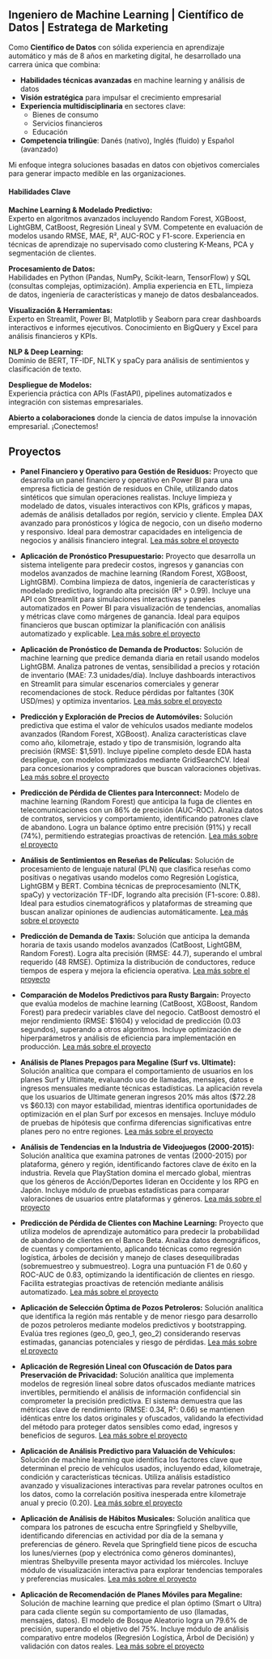 ## **Ingeniero de Machine Learning | Científico de Datos | Estratega de Marketing**  

Como **Científico de Datos** con sólida experiencia en aprendizaje automático y más de 8 años en marketing digital, he desarrollado una carrera única que combina:  

- **Habilidades técnicas avanzadas** en machine learning y análisis de datos  
- **Visión estratégica** para impulsar el crecimiento empresarial  
- **Experiencia multidisciplinaria** en sectores clave:  
  - Bienes de consumo  
  - Servicios financieros  
  - Educación  
- **Competencia trilingüe**: Danés (nativo), Inglés (fluido) y Español (avanzado)  

Mi enfoque integra soluciones basadas en datos con objetivos comerciales para generar impacto medible en las organizaciones. 

#### **Habilidades Clave**  
**Machine Learning & Modelado Predictivo:**  
Experto en algoritmos avanzados incluyendo Random Forest, XGBoost, LightGBM, CatBoost, Regresión Lineal y SVM. Competente en evaluación de modelos usando RMSE, MAE, R², AUC-ROC y F1-score. Experiencia en técnicas de aprendizaje no supervisado como clustering K-Means, PCA y segmentación de clientes.  

**Procesamiento de Datos:**  
Habilidades en Python (Pandas, NumPy, Scikit-learn, TensorFlow) y SQL (consultas complejas, optimización). Amplia experiencia en ETL, limpieza de datos, ingeniería de características y manejo de datos desbalanceados.  

**Visualización & Herramientas:**  
Experto en Streamlit, Power BI, Matplotlib y Seaborn para crear dashboards interactivos e informes ejecutivos. Conocimiento en BigQuery y Excel para análisis financieros y KPIs.  

**NLP & Deep Learning:**  
Dominio de BERT, TF-IDF, NLTK y spaCy para análisis de sentimientos y clasificación de texto.  

**Despliegue de Modelos:**  
Experiencia práctica con APIs (FastAPI), pipelines automatizados e integración con sistemas empresariales.

**Abierto a colaboraciones** donde la ciencia de datos impulse la innovación empresarial. ¡Conectemos!  

## Proyectos
* **Panel Financiero y Operativo para Gestión de Residuos:**
Proyecto que desarrolla un panel financiero y operativo en Power BI para una empresa ficticia de gestión de residuos en Chile, utilizando datos sintéticos que simulan operaciones realistas. Incluye limpieza y modelado de datos, visuales interactivos con KPIs, gráficos y mapas, además de análisis detallados por región, servicio y cliente. Emplea DAX avanzado para pronósticos y lógica de negocio, con un diseño moderno y responsivo. Ideal para demostrar capacidades en inteligencia de negocios y análisis financiero integral.
[Lea más sobre el proyecto](https://bokols.github.io/Panel-de-Analisis-Financiero-Power-BI/)

*  **Aplicación de Pronóstico Presupuestario:**
Proyecto que desarrolla un sistema inteligente para predecir costos, ingresos y ganancias con modelos avanzados de machine learning (Random Forest, XGBoost, LightGBM). Combina limpieza de datos, ingeniería de características y modelado predictivo, logrando alta precisión (R² > 0.99). Incluye una API con Streamlit para simulaciones interactivas y paneles automatizados en Power BI para visualización de tendencias, anomalías y métricas clave como márgenes de ganancia. Ideal para equipos financieros que buscan optimizar la planificación con análisis automatizado y explicable.
[Lea más sobre el proyecto](https://bokols.github.io/Aplicacion-Inteligente-para-el-Pronostico-de-Presupuesto-Empresarial/)

*  **Aplicación de Pronóstico de Demanda de Productos:**
Solución de machine learning que predice demanda diaria en retail usando modelos LightGBM. Analiza patrones de ventas, sensibilidad a precios y rotación de inventario (MAE: 7.3 unidades/día). Incluye dashboards interactivos en Streamlit para simular escenarios comerciales y generar recomendaciones de stock. Reduce pérdidas por faltantes (30K USD/mes) y optimiza inventarios.
[Lea más sobre el proyecto](https://bokols.github.io/Product-Demand-Forecasting-Application/)

*  **Predicción y Exploración de Precios de Automóviles:**
Solución predictiva que estima el valor de vehículos usados mediante modelos avanzados (Random Forest, XGBoost). Analiza características clave como año, kilometraje, estado y tipo de transmisión, logrando alta precisión (RMSE: $1,591). Incluye pipeline completo desde EDA hasta despliegue, con modelos optimizados mediante GridSearchCV. Ideal para concesionarios y compradores que buscan valoraciones objetivas.
[Lea más sobre el proyecto](https://bokols.github.io/Prediccion-de-Precios-de-Vehiculos/)

*  **Predicción de Pérdida de Clientes para Interconnect:**
Modelo de machine learning (Random Forest) que anticipa la fuga de clientes en telecomunicaciones con un 86% de precisión (AUC-ROC). Analiza datos de contratos, servicios y comportamiento, identificando patrones clave de abandono. Logra un balance óptimo entre precisión (91%) y recall (74%), permitiendo estrategias proactivas de retención.
[Lea más sobre el proyecto](https://bokols.github.io/Prediccion_de_la_Perdida_de_Clientes_para_Interconnect/)

*  **Análisis de Sentimientos en Reseñas de Películas:**
Solución de procesamiento de lenguaje natural (PLN) que clasifica reseñas como positivas o negativas usando modelos como Regresión Logística, LightGBM y BERT. Combina técnicas de preprocesamiento (NLTK, spaCy) y vectorización TF-IDF, logrando alta precisión (F1-score: 0.88). Ideal para estudios cinematográficos y plataformas de streaming que buscan analizar opiniones de audiencias automáticamente.
[Lea más sobre el proyecto](https://bokols.github.io/Analisis_de_Sentimientos_de_Resenas_de_Peliculas_Utilizando_Multiples_Modelos_de_ML/)

*  **Predicción de Demanda de Taxis:**
Solución que anticipa la demanda horaria de taxis usando modelos avanzados (CatBoost, LightGBM, Random Forest). Logra alta precisión (RMSE: 44.7), superando el umbral requerido (48 RMSE). Optimiza la distribución de conductores, reduce tiempos de espera y mejora la eficiencia operativa.
[Lea más sobre el proyecto](https://bokols.github.io/Prediccion_de_Pedidos_de_Taxi_Usando_Modelos_de_Machine_Learning/)

*  **Comparación de Modelos Predictivos para Rusty Bargain:**
Proyecto que evalúa modelos de machine learning (CatBoost, XGBoost, Random Forest) para predecir variables clave del negocio. CatBoost demostró el mejor rendimiento (RMSE: $1604) y velocidad de predicción (0.03 segundos), superando a otros algoritmos. Incluye optimización de hiperparámetros y análisis de eficiencia para implementación en producción.
[Lea más sobre el proyecto](https://bokols.github.io/rusty-bargain/)

*  **Análisis de Planes Prepagos para Megaline (Surf vs. Ultimate):**
Solución analítica que compara el comportamiento de usuarios en los planes Surf y Ultimate, evaluando uso de llamadas, mensajes, datos e ingresos mensuales mediante técnicas estadísticas. La aplicación revela que los usuarios de Ultimate generan ingresos 20% más altos ($72.28 vs $60.13) con mayor estabilidad, mientras identifica oportunidades de optimización en el plan Surf por excesos en mensajes. Incluye módulo de pruebas de hipótesis que confirma diferencias significativas entre planes pero no entre regiones.
[Lea más sobre el proyecto](https://bokols.github.io/megaline/)

*  **Análisis de Tendencias en la Industria de Videojuegos (2000-2015):**
Solución analítica que examina patrones de ventas (2000-2015) por plataforma, género y región, identificando factores clave de éxito en la industria. Revela que PlayStation domina el mercado global, mientras que los géneros de Acción/Deportes lideran en Occidente y los RPG en Japón. Incluye módulo de pruebas estadísticas para comparar valoraciones de usuarios entre plataformas y géneros.
[Lea más sobre el proyecto](https://bokols.github.io/ice/)

*  **Predicción de Pérdida de Clientes con Machine Learning:**
Proyecto que utiliza modelos de aprendizaje automático para predecir la probabilidad de abandono de clientes en el Banco Beta. Analiza datos demográficos, de cuentas y comportamiento, aplicando técnicas como regresión logística, árboles de decisión y manejo de clases desequilibradas (sobremuestreo y submuestreo). Logra una puntuación F1 de 0.60 y ROC-AUC de 0.83, optimizando la identificación de clientes en riesgo. Facilita estrategias proactivas de retención mediante análisis automatizado.
[Lea más sobre el proyecto](https://bokols.github.io/betabank/)


*  **Aplicación de Selección Óptima de Pozos Petroleros:**
Solución analítica que identifica la región más rentable y de menor riesgo para desarrollo de pozos petroleros mediante modelos predictivos y bootstrapping. Evalúa tres regiones (geo_0, geo_1, geo_2) considerando reservas estimadas, ganancias potenciales y riesgo de pérdidas.
[Lea más sobre el proyecto](https://bokols.github.io/oilygiant/)


*  **Aplicación de Regresión Lineal con Ofuscación de Datos para Preservación de Privacidad:**
Solución analítica que implementa modelos de regresión lineal sobre datos ofuscados mediante matrices invertibles, permitiendo el análisis de información confidencial sin comprometer la precisión predictiva. El sistema demuestra que las métricas clave de rendimiento (RMSE: 0.34, R²: 0.66) se mantienen idénticas entre los datos originales y ofuscados, validando la efectividad del método para proteger datos sensibles como edad, ingresos y beneficios de seguros.
[Lea más sobre el proyecto](https://bokols.github.io/sure-tomorrow/)


*  **Aplicación de Análisis Predictivo para Valuación de Vehículos:**
Solución de machine learning que identifica los factores clave que determinan el precio de vehículos usados, incluyendo edad, kilometraje, condición y características técnicas. Utiliza análisis estadístico avanzado y visualizaciones interactivas para revelar patrones ocultos en los datos, como la correlación positiva inesperada entre kilometraje anual y precio (0.20).
[Lea más sobre el proyecto](https://bokols.github.io/crankshaft/)


*  **Aplicación de Análisis de Hábitos Musicales:**
Solución analítica que compara los patrones de escucha entre Springfield y Shelbyville, identificando diferencias en actividad por día de la semana y preferencias de género. Revela que Springfield tiene picos de escucha los lunes/viernes (pop y electrónica como géneros dominantes), mientras Shelbyville presenta mayor actividad los miércoles. Incluye módulo de visualización interactiva para explorar tendencias temporales y preferencias musicales.
[Lea más sobre el proyecto](https://bokols.github.io/yandex-music/)


*  **Aplicación de Recomendación de Planes Móviles para Megaline:**
Solución de machine learning que predice el plan óptimo (Smart o Ultra) para cada cliente según su comportamiento de uso (llamadas, mensajes, datos). El modelo de Bosque Aleatorio logra un 79.6% de precisión, superando el objetivo del 75%. Incluye módulo de análisis comparativo entre modelos (Regresión Logística, Árbol de Decisión) y validación con datos reales.
[Lea más sobre el proyecto](https://bokols.github.io/megaline-2/)














